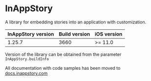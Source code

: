 # InAppStory

A library for embedding stories into an application with customization.

| InAppStory version | Build version | iOS version |
|--------------------|---------------|-------------|
| 1.25.7             | 3660          | >= 11.0     |

Version of the library can be obtained from the parameter `InAppStory.buildInfo`

All documentation with code samples has been moved to [docs.inappstory.com](https://docs.inappstory.com/sdk-guides/ios/how-to-get-started.html)
